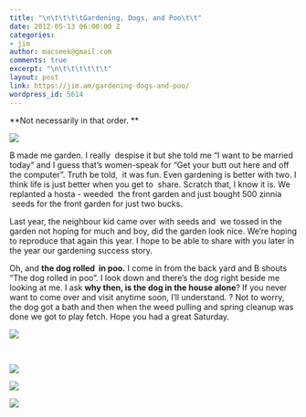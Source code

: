 ```yaml
---
title: "\n\t\t\t\tGardening, Dogs, and Poo\t\t"
date: 2012-05-13 06:00:00 Z
categories:
- jim
author: macseek@gmail.com
comments: true
excerpt: "\n\t\t\t\t\t\t"
layout: post
link: https://jim.am/gardening-dogs-and-poo/
wordpress_id: 5614
---
```


**Not necessarily in that order. **




[![](http://jim.am/images/2012/05/gloves.png)](http://jim.am/gardening-dogs-and-poo/gloves/)




B made me garden. I really  despise it but she told me “I want to be married today” and I guess that’s women-speak for “Get your butt out here and off the computer”. Truth be told,  it was fun. Even gardening is better with two. I think life is just better when you get to  share. Scratch that, I know it is. We replanted a hosta - weeded  the front garden and just bought 500 zinnia  seeds for the front garden for just two bucks.




Last year, the neighbour kid came over with seeds and  we tossed in the garden not hoping for much and boy, did the garden look nice. We’re hoping to reproduce that again this year. I hope to be able to share with you later in the year our gardening success story.




Oh, and **the dog rolled  in poo.** I come in from the back yard and B shouts “The dog rolled in poo”. I look down and there’s the dog right beside me looking at me. I ask **why then, is the dog in the house alone**? If you never want to come over and visit anytime soon, I’ll understand. ? Not to worry, the dog got a bath and then when the weed pulling and spring cleanup was done we got to play fetch. Hope you had a great Saturday.




[![](http://jim.am/images/2012/05/dog4.png)](http://jim.am/gardening-dogs-and-poo/dog4/)




 




[![](http://jim.am/images/2012/05/dog3.png)](http://jim.am/gardening-dogs-and-poo/dog3/)




[![](http://jim.am/images/2012/05/dog2.png)](http://jim.am/gardening-dogs-and-poo/dog2/)




[![](http://jim.am/images/2012/05/dog-630x330.png)](http://jim.am/gardening-dogs-and-poo/dog/)


		
